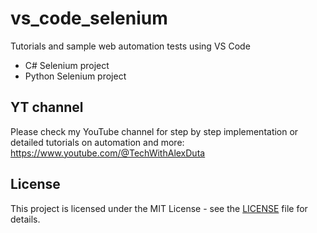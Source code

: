 # vs_code_selenium
Tutorials and sample web automation tests using VS Code
- C# Selenium project
- Python Selenium project

## YT channel
Please check my YouTube channel for step by step implementation or detailed tutorials on automation and more: https://www.youtube.com/@TechWithAlexDuta

## License
This project is licensed under the MIT License - see the [LICENSE](LICENSE) file for details.